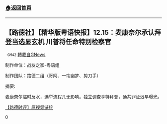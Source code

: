 ###  [:house:返回首頁](https://github.com/ourhimalayas/txt)
---

## 【路德社】【精华版粤语快报】12.15：麦康奈尔承认拜登当选显玄机 川普将任命特别检察官
` GM42` [轉載自GNews](https://gnews.org/zh-hans/658546/)

制作单位：战友之家-粤语组

制作团队：路德二组（哥阿、一帘幽梦、剪刀手）



摘要:

麦康奈尔临时反水，选举流程几无影响。独立调查亨特拜登，通共罪证迟早曝光。

[【路德时评】原视频链接](https://youtu.be/baeqaVu3q8s)

0
